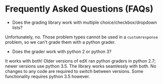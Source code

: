 # Frequently Asked Questions (FAQs)

- Does the grading library work with multiple choice/checkbox/dropdown lists?

Unfortunately, no. Those problem types cannot be used in a `customresponse` problem, so we can't grade them with a python grader.

- Does the grader work with python 2 or python 3?

It works with both! Older versions of edX ran python graders in python 2.7; newer versions use python 3.5. The library works seamlessly with both. No changes to any code are required to switch between versions. Some functionality requires python 3.5 however.
